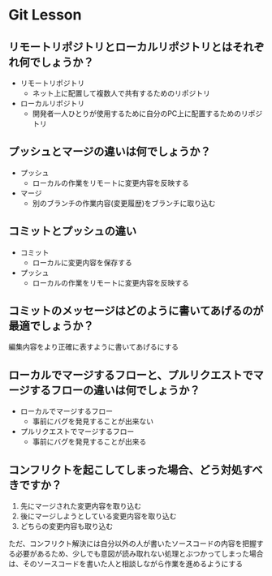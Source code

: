 # Git Lesson

## リモートリポジトリとローカルリポジトリとはそれぞれ何でしょうか？

- リモートリポジトリ
  - ネット上に配置して複数人で共有するためのリポジトリ
- ローカルリポジトリ
  - 開発者一人ひとりが使用するために自分のPC上に配置するためのリポジトリ

## プッシュとマージの違いは何でしょうか？

- プッシュ
  - ローカルの作業をリモートに変更内容を反映する
- マージ
  - 別のブランチの作業内容(変更履歴)をブランチに取り込む

## コミットとプッシュの違い
- コミット
  - ローカルに変更内容を保存する
- プッシュ
  - ローカルの作業をリモートに変更内容を反映する

## コミットのメッセージはどのように書いてあげるのが最適でしょうか？
編集内容をより正確に表すように書いてあげるにする


## ローカルでマージするフローと、プルリクエストでマージするフローの違いは何でしょうか？

- ローカルでマージするフロー
  - 事前にバグを発見することが出来ない
- プルリクエストでマージするフロー
  - 事前にバグを発見することが出来る

## コンフリクトを起こしてしまった場合、どう対処すべきですか？

 1. 先にマージされた変更内容を取り込む
 1. 後にマージしようとしている変更内容を取り込む
 1. どちらの変更内容も取り込む

 ただ、コンフリクト解決には自分以外の人が書いたソースコードの内容を把握する必要があるため、少しでも意図が読み取れない処理とぶつかってしまった場合は、そのソースコードを書いた人と相談しながら作業を進めるようにする